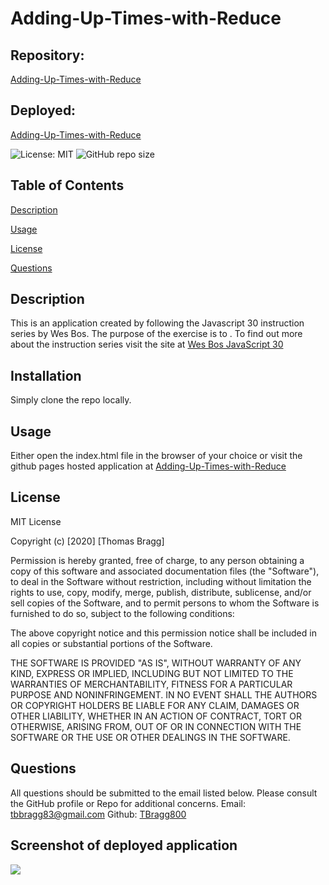 # Adding-Up-Times-with-Reduce

##  Repository: 
[Adding-Up-Times-with-Reduce](https://github.com/TBragg800/Adding-Up-Times-with-Reduce)

##  Deployed:
[Adding-Up-Times-with-Reduce](https://tbragg800.github.io/Adding-Up-Times-with-Reduce/)

![License: MIT](https://img.shields.io/badge/License-MIT-brightgreen.svg)
![GitHub repo size](https://img.shields.io/github/repo-size/TBragg800/Adding-Up-Times-with-Reduce)

## Table of Contents
  [Description](#Description)

  [Usage](#Usage)

  [License](#License)

  [Questions](#Questions)
  
## Description
  This is an application created by following the Javascript 30 instruction series by Wes Bos. The purpose of the exercise is to 
  . To find out more about the instruction series visit the site at [Wes Bos JavaScript 30](https://javascript30.com/)

## Installation
  Simply clone the repo locally.

## Usage
  Either open the index.html file in the browser of your choice or visit the github pages hosted application at [Adding-Up-Times-with-Reduce](https://tbragg800.github.io/Adding-Up-Times-with-Reduce/)

## License
  MIT License

Copyright (c) [2020] [Thomas Bragg]

Permission is hereby granted, free of charge, to any person obtaining a copy
of this software and associated documentation files (the "Software"), to deal
in the Software without restriction, including without limitation the rights
to use, copy, modify, merge, publish, distribute, sublicense, and/or sell
copies of the Software, and to permit persons to whom the Software is
furnished to do so, subject to the following conditions:

The above copyright notice and this permission notice shall be included in all
copies or substantial portions of the Software.

THE SOFTWARE IS PROVIDED "AS IS", WITHOUT WARRANTY OF ANY KIND, EXPRESS OR
IMPLIED, INCLUDING BUT NOT LIMITED TO THE WARRANTIES OF MERCHANTABILITY,
FITNESS FOR A PARTICULAR PURPOSE AND NONINFRINGEMENT. IN NO EVENT SHALL THE
AUTHORS OR COPYRIGHT HOLDERS BE LIABLE FOR ANY CLAIM, DAMAGES OR OTHER
LIABILITY, WHETHER IN AN ACTION OF CONTRACT, TORT OR OTHERWISE, ARISING FROM,
OUT OF OR IN CONNECTION WITH THE SOFTWARE OR THE USE OR OTHER DEALINGS IN THE
SOFTWARE.

## Questions
  All questions should be submitted to the email listed below. Please consult the GitHub profile or Repo for additional concerns. 
  Email: tbbragg83@gmail.com
  Github: [TBragg800](http://github.com/TBragg800)

## Screenshot of deployed application
![](./assets/Adding-Up-Times-with-Reduce.png)

